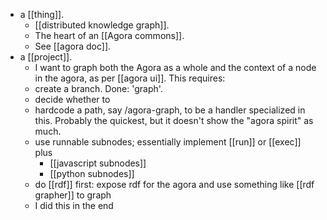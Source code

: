 - a [[thing]].
  - [[distributed knowledge graph]].
  - The heart of an [[Agora commons]].
  - See [[agora doc]].
- a [[project]].
  - I want to graph both the Agora as a whole and the context of a node in the agora, as per [[agora ui]]. This requires:
  - create a branch. Done: 'graph'.
  - decide whether to
   - hardcode a path, say /agora-graph, to be a handler specialized in this. Probably the quickest, but it doesn't show the "agora spirit" as much.
   - use runnable subnodes; essentially implement [[run]] or [[exec]] plus
      - [[javascript subnodes]]
      - [[python subnodes]]
   - do [[rdf]] first: expose rdf for the agora and use something like [[rdf grapher]] to graph
    - I did this in the end

